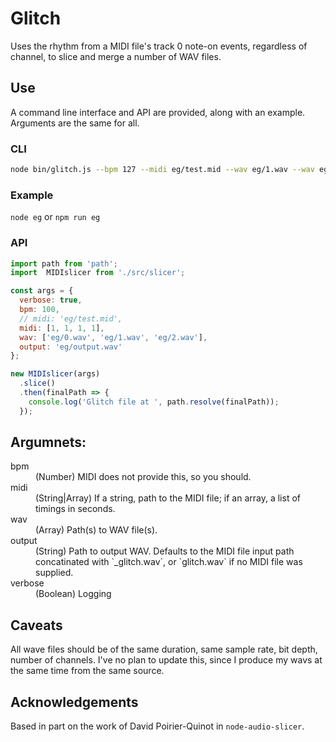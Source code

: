 # Glitch

Uses the rhythm from a MIDI file's track 0 note-on events, regardless of channel, to slice and merge a number of WAV files.

## Use

A command line interface and API are provided, along with an example. Arguments are the same for all.

### CLI

```bash
node bin/glitch.js --bpm 127 --midi eg/test.mid --wav eg/1.wav --wav eg/2.wav
```

### Example

`node eg` or `npm run eg`

### API

```javascript
import path from 'path';
import  MIDIslicer from './src/slicer';

const args = {
  verbose: true,
  bpm: 100,
  // midi: 'eg/test.mid',
  midi: [1, 1, 1, 1],
  wav: ['eg/0.wav', 'eg/1.wav', 'eg/2.wav'],
  output: 'eg/output.wav'
};

new MIDIslicer(args)
  .slice()
  .then(finalPath => {
    console.log('Glitch file at ', path.resolve(finalPath));
  });
```

## Argumnets:

<dl>
  <dt>bpm</dt>
  <dd>(Number) MIDI does not provide this, so you should.</dd>
  <dt>midi</dt>
  <dd>(String|Array) If a string, path to the MIDI file; if an array, a list of timings in seconds.</dd>
  <dt>wav</dt>
  <dd>(Array<string>) Path(s) to WAV file(s).</dd>
  <dt>output</dt>
  <dd>(String) Path to output WAV. Defaults to the MIDI file input path concatinated with `_glitch.wav`, or `glitch.wav` if no MIDI file was supplied.</dd>
  <dt>verbose</dt>
  <dd>(Boolean) Logging</dd>
</dl>

## Caveats

All wave files should be of the same duration, same sample rate, bit depth, number of channels.
I've no plan to update this, since I produce my wavs at the same time from the same source.

## Acknowledgements

Based in part on the work of David Poirier-Quinot in `node-audio-slicer`.
